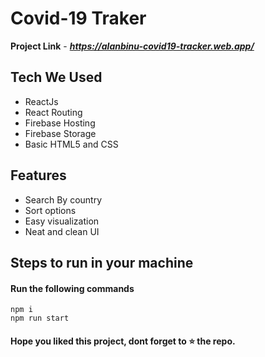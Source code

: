 # Covid-19 Traker

**Project Link** - ***https://alanbinu-covid19-tracker.web.app/***

## Tech We Used

- ReactJs
- React Routing
- Firebase Hosting
- Firebase Storage
- Basic HTML5 and CSS

## Features

- Search By country
- Sort options
- Easy visualization
- Neat and clean UI

## Steps to run in your machine

#### Run the following commands
```
npm i
npm run start
```




#### Hope you liked this project, dont forget to ⭐ the repo.
